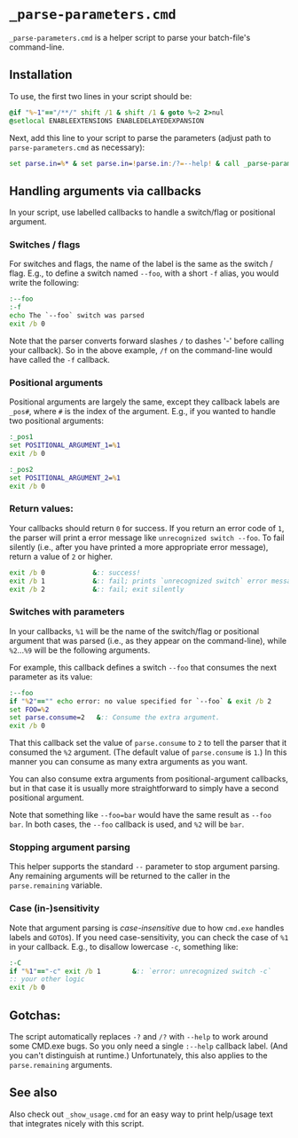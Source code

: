 # `_parse-parameters.cmd`

`_parse-parameters.cmd` is a helper script to parse your batch-file's
command-line.

## Installation

To use, the first two lines in your script should be:

```cmd
@if "%~1"=="/**/" shift /1 & shift /1 & goto %~2 2>nul
@setlocal ENABLEEXTENSIONS ENABLEDELAYEDEXPANSION
```

Next, add this line to your script to parse the parameters (adjust path to
`parse-parameters.cmd` as necessary):

```cmd
set parse.in=%* & set parse.in=!parse.in:/?=--help! & call _parse-parameters.cmd "%~f0" !parse.in! || exit /b 1
```

## Handling arguments via callbacks

In your script, use labelled callbacks to handle a switch/flag or positional
argument. 

### Switches / flags

For switches and flags, the name of the label is the same as the switch / flag.
E.g., to define a switch named `--foo`, with a short `-f` alias, you would
write the following:

```cmd
:--foo
:-f
echo The `--foo` switch was parsed
exit /b 0
```

Note that the parser converts forward slashes `/` to dashes '-' before calling
your callback). So in the above example, `/f` on the command-line would have
called the `-f` callback.

### Positional arguments

Positional arguments are largely the same, except they callback labels are
`_pos#`, where `#` is the index of the argument. E.g., if you wanted to handle
two positional arguments:

```cmd
:_pos1
set POSITIONAL_ARGUMENT_1=%1
exit /b 0

:_pos2
set POSITIONAL_ARGUMENT_2=%1
exit /b 0
```

### Return values:

Your callbacks should return `0` for success. If you return an error code of
`1`, the parser will print a error message like `unrecognized switch --foo`. To
fail silently (i.e., after you have printed a more appropriate error message),
return a value of `2` or higher.

```cmd
exit /b 0            &:: success!
exit /b 1            &:: fail; prints `unrecognized switch` error message
exit /b 2            &:: fail; exit silently
```

### Switches with parameters

In your callbacks, `%1` will be the name of the switch/flag or positional
argument that was parsed (i.e., as they appear on the command-line), while
`%2`...`%9` will be the following arguments.

For example, this callback defines a switch `--foo` that consumes the next
parameter as its value:

```cmd
:--foo
if "%2"=="" echo error: no value specified for `--foo` & exit /b 2
set FOO=%2
set parse.consume=2   &:: Consume the extra argument.
exit /b 0
```

That this callback set the value of `parse.consume` to `2` to tell the parser
that it consumed the `%2` argument. (The default value of `parse.consume` is
`1`.) In this manner you can consume as many extra arguments as you want.

You can also consume extra arguments from positional-argument callbacks, but in
that case it is usually more straightforward to simply have a second positional
argument.

Note that something like `--foo=bar` would have the same result as `--foo bar`.
In both cases, the `--foo` callback is used, and `%2` will be `bar`.

### Stopping argument parsing

This helper supports the standard `--` parameter to stop argument parsing. Any
remaining arguments will be returned to the caller in the `parse.remaining`
variable.

### Case (in-)sensitivity

Note that argument parsing is *case-insensitive* due to how `cmd.exe` handles
labels and `GOTO`s). If you need case-sensitivity, you can check the case of
`%1` in your callback. E.g., to disallow lowercase `-c`, something like:

```cmd
:-C
if "%1"=="-c" exit /b 1        &:: `error: unrecognized switch -c`
:: your other logic
exit /b 0
```

## Gotchas:

The script automatically replaces `-?` and `/?` with `--help` to work around
some CMD.exe bugs. So you only need a single `:--help` callback label. (And you
can't distinguish at runtime.) Unfortunately, this also applies to the
`parse.remaining` arguments.

## See also
Also check out `_show_usage.cmd` for an easy way to print help/usage text that
integrates nicely with this script.
